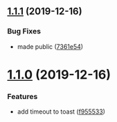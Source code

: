 ## [1.1.1](https://github.com/molgenis/molgenis-ui-components/compare/v1.1.0...v1.1.1) (2019-12-16)


### Bug Fixes

* made public ([7361e54](https://github.com/molgenis/molgenis-ui-components/commit/7361e54c83da75b53bf3283e8ece5457f1bab66e))

# [1.1.0](https://github.com/molgenis/molgenis-ui-components/compare/v1.0.0...v1.1.0) (2019-12-16)


### Features

* add timeout to toast ([f955533](https://github.com/molgenis/molgenis-ui-components/commit/f955533859c3d6750e51a4426c7b9a7491431eef))
